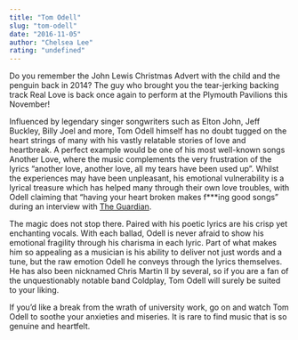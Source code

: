 ```yaml
---
title: "Tom Odell"
slug: "tom-odell"
date: "2016-11-05"
author: "Chelsea Lee"
rating: "undefined"
---
```


Do you remember the John Lewis Christmas Advert with the child and the penguin back in 2014? The guy who brought you the tear-jerking backing track Real Love is back once again to perform at the Plymouth Pavilions this November!

Influenced by legendary singer songwriters such as Elton John, Jeff Buckley, Billy Joel and more, Tom Odell himself has no doubt tugged on the heart strings of many with his vastly relatable stories of love and heartbreak. A perfect example would be one of his most well-known songs Another Love, where the music complements the very frustration of the lyrics “another love, another love, all my tears have been used up”. Whilst the experiences may have been unpleasant, his emotional vulnerability is a lyrical treasure which has helped many through their own love troubles, with Odell claiming that “having your heart broken makes f\*\*\*ing good songs” during an interview with [The Guardian](https://www.theguardian.com/music/2013/mar/24/tom-odell-broken-hearts-songs).

The magic does not stop there. Paired with his poetic lyrics are his crisp yet enchanting vocals. With each ballad, Odell is never afraid to show his emotional fragility through his charisma in each lyric. Part of what makes him so appealing as a musician is his ability to deliver not just words and a tune, but the raw emotion Odell he conveys through the lyrics themselves. He has also been nicknamed Chris Martin II by several, so if you are a fan of the unquestionably notable band Coldplay, Tom Odell will surely be suited to your liking.

If you’d like a break from the wrath of university work, go on and watch Tom Odell to soothe your anxieties and miseries. It is rare to find music that is so genuine and heartfelt.
